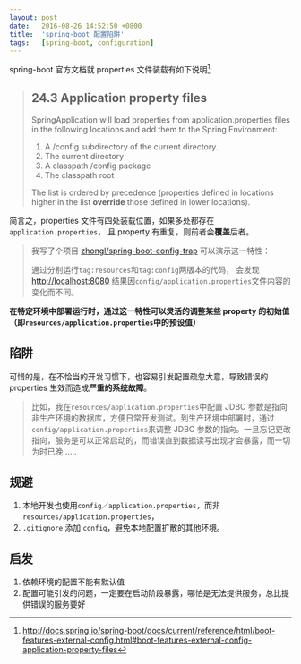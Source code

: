 ```yaml
---
layout:	post
date:	2016-08-26 14:52:50 +0800
title:	'spring-boot 配置陷阱'
tags:	[spring-boot, configuration]
---
```


spring-boot 官方文档就 properties 文件装载有如下说明[^1]:

> ## 24.3 Application property files
>
>  SpringApplication will load properties from application.properties files in the following locations and add them to the Spring Environment:
>
>  1. A /config subdirectory of the current directory.
>  2. The current directory
>  3. A classpath /config package
>  4. The classpath root
>
> The list is ordered by precedence (properties defined in locations higher in the list **override** those defined in lower locations).

<!--more-->

简言之，properties 文件有四处装载位置，如果多处都存在`application.properties`， 且 property  有重复，则前者会**覆盖**后者。

> 我写了个项目 [zhongl/spring-boot-config-trap](https://github.com/zhongl/spring-boot-config-trap) 可以演示这一特性：
>
> 通过分别运行`tag:resources`和`tag:config`两版本的代码， 会发现 <http://localhost:8080> 结果因`config/application.properties`文件内容的变化而不同。

**在特定环境中部署运行时，通过这一特性可以灵活的调整某些 property 的初始值（即`resources/application.properties`中的预设值）**

## 陷阱

可惜的是，在不恰当的开发习惯下，也容易引发配置疏忽大意，导致错误的 properties 生效而造成**严重的系统故障**。

> 比如，我在`resources/application.properties`中配置 JDBC 参数是指向非生产环境的数据库，方便日常开发测试。到生产环境中部署时，通过`config/application.properties`来调整 JDBC 参数的指向。一旦忘记更改指向，服务是可以正常启动的，而错误直到数据读写出现才会暴露，而一切为时已晚……

##  规避 

1. 本地开发也使用`config／application.properties`，而非`resources/application.properties`，
2. `.gitignore` 添加 `config`，避免本地配置扩散的其他环境。
    ​
## 启发

1. 依赖环境的配置不能有默认值
2. 配置可能引发的问题，一定要在启动阶段暴露，哪怕是无法提供服务，总比提供错误的服务要好


[^1]: http://docs.spring.io/spring-boot/docs/current/reference/html/boot-features-external-config.html#boot-features-external-config-application-property-files